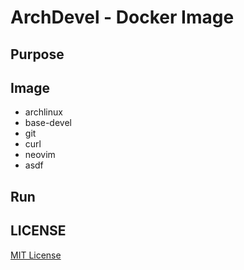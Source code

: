 # ArchDevel - Docker Image

## Purpose

## Image

- archlinux
- base-devel
- git
- curl
- neovim
- asdf

## Run

## LICENSE
[MIT License](./LICENSE)
